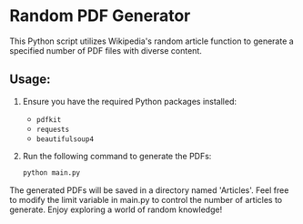 # Random PDF Generator

This Python script utilizes Wikipedia's random article function to generate a specified number of PDF files with diverse content.

## Usage:
1. Ensure you have the required Python packages installed:
   - `pdfkit`
   - `requests`
   - `beautifulsoup4`

2. Run the following command to generate the PDFs:
   ```bash
   python main.py
   ```
The generated PDFs will be saved in a directory named 'Articles'. Feel free to modify the limit variable in main.py to control the number of articles to generate. Enjoy exploring a world of random knowledge!
